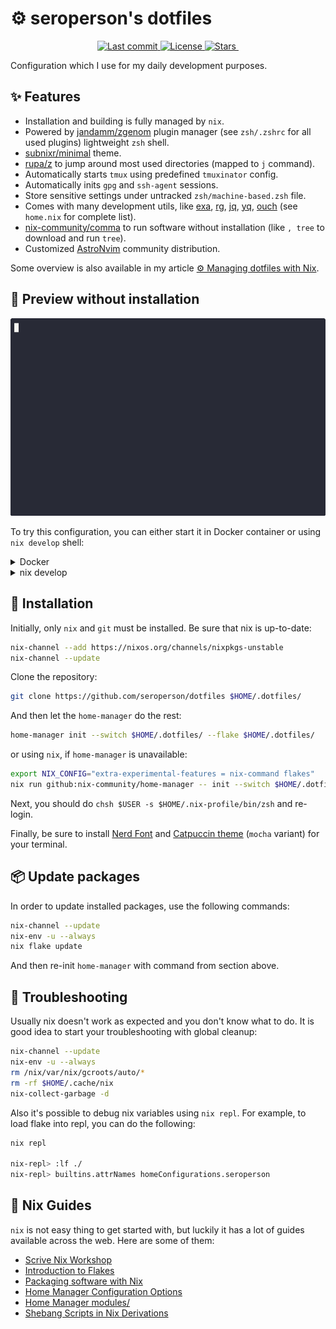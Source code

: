 # ⚙️ seroperson's dotfiles

<div align="center">
<p>
  <a href="https://github.com/seroperson/dotfiles/pulse">
    <img alt="Last commit" src="https://img.shields.io/github/last-commit/seroperson/dotfiles?style=for-the-badge&logo=speedtest&color=8bd5ca&logoColor=D9E0EE&labelColor=302D41"/>
  </a>
  <a href="https://github.com/seroperson/dotfiles/blob/master/LICENSE">
    <img alt="License" src="https://img.shields.io/github/license/seroperson/dotfiles?style=for-the-badge&color=ee999f&logoColor=D9E0EE&labelColor=302D41" />
  </a>
  <a href="https://github.com/seroperson/dotfiles/stargazers">
    <img alt="Stars" src="https://img.shields.io/github/stars/seroperson/dotfiles?style=for-the-badge&logo=polestar&color=c69ff5&logoColor=D9E0EE&labelColor=302D41" />
  </a>
  <a href="https://seroperson.me/">
    <img alt="" src="https://img.shields.io/badge/seroperson.me-blue?label=website&style=for-the-badge&logo=starship&color=8aadf3&logoColor=D9E0EE&labelColor=302D41" />
  </a>
</p>
</div>

Configuration which I use for my daily development purposes.

## ✨ Features

- Installation and building is fully managed by `nix`.
- Powered by [jandamm/zgenom][19] plugin manager (see `zsh/.zshrc` for all used plugins) lightweight `zsh` shell.
- [subnixr/minimal][16] theme.
- [rupa/z][18] to jump around most used directories (mapped to `j` command).
- Automatically starts `tmux` using predefined `tmuxinator` config.
- Automatically inits `gpg` and `ssh-agent` sessions.
- Store sensitive settings under untracked `zsh/machine-based.zsh` file.
- Comes with many development utils, like [exa][2], [rg][4], [jq][3], [yq][11], [ouch][12] (see `home.nix` for complete list).
- [nix-community/comma][17] to run software without installation (like `, tree` to download and run `tree`).
- Customized [AstroNvim][1] community distribution.

Some overview is also available in my article [⚙️ Managing dotfiles with Nix][20].

## 📲 Preview without installation

<p align="center">
  <img src="doc/docker.gif" alt="Preview using docker" width="700px">
</p>

To try this configuration, you can either start it in Docker container or using `nix develop` shell:

<details>
<summary>Docker</summary>

```sh
nix build github:seroperson/dotfiles#docker
docker load < ./result
docker run --rm -it seroperson.me/dotfiles
```

</details>

<details>
<summary>nix develop</summary>

You'll also need to redefine your `HOME` and `USER` environment variables:

```sh
mkdir -p /tmp/test
USER=seroperson-preview HOME=/tmp/test nix develop --impure github:seroperson/dotfiles
```

</details>

## 🚀 Installation

Initially, only `nix` and `git` must be installed. Be sure that nix is up-to-date:

```sh
nix-channel --add https://nixos.org/channels/nixpkgs-unstable
nix-channel --update
```

Clone the repository:

```sh
git clone https://github.com/seroperson/dotfiles $HOME/.dotfiles/
```

And then let the `home-manager` do the rest:

```sh
home-manager init --switch $HOME/.dotfiles/ --flake $HOME/.dotfiles/
```

or using `nix`, if `home-manager` is unavailable:

```sh
export NIX_CONFIG="extra-experimental-features = nix-command flakes"
nix run github:nix-community/home-manager -- init --switch $HOME/.dotfiles/ --flake $HOME/.dotfiles/
```

Next, you should do `chsh $USER -s $HOME/.nix-profile/bin/zsh` and re-login.

Finally, be sure to install [Nerd Font][14] and [Catpuccin theme][15] (`mocha` variant) for your terminal.

## 📦 Update packages

In order to update installed packages, use the following commands:

```sh
nix-channel --update
nix-env -u --always
nix flake update
```

And then re-init `home-manager` with command from section above.

## 🚦 Troubleshooting

Usually nix doesn't work as expected and you don't know what to do.
It is good idea to start your troubleshooting with global cleanup:

```sh
nix-channel --update
nix-env -u --always
rm /nix/var/nix/gcroots/auto/*
rm -rf $HOME/.cache/nix
nix-collect-garbage -d
```

Also it's possible to debug nix variables using `nix repl`. For example, to
load flake into repl, you can do the following:

```sh
nix repl

nix-repl> :lf ./
nix-repl> builtins.attrNames homeConfigurations.seroperson
```

## 📂 Nix Guides

`nix` is not easy thing to get started with, but luckily it has a lot of guides available across the web.
Here are some of them:

- [Scrive Nix Workshop][7]
- [Introduction to Flakes][5]
- [Packaging software with Nix][10]
- [Home Manager Configuration Options][9]
- [Home Manager modules/][8]
- [Shebang Scripts in Nix Derivations][6]

[1]: https://astronvim.com/
[2]: https://github.com/ogham/exa
[3]: https://github.com/jqlang/jq
[4]: https://github.com/BurntSushi/ripgrep
[5]: https://nixos-and-flakes.thiscute.world/nixos-with-flakes/introduction-to-flakes
[6]: https://gist.github.com/CMCDragonkai/e82bce7bea30e28ebe6796025aa9e722
[7]: https://scrive.github.io/nix-workshop/index.html
[8]: https://github.com/nix-community/home-manager/tree/master/modules
[9]: https://nix-community.github.io/home-manager/options.xhtml
[10]: https://docs.replit.com/tutorials/replit/nix-packaging
[11]: https://github.com/mikefarah/yq
[12]: https://github.com/ouch-org/ouch
[13]: https://github.com/marlonrichert/zsh-autocomplete
[14]: https://github.com/ryanoasis/nerd-fonts
[15]: https://github.com/catppuccin
[16]: https://github.com/subnixr/minimal
[17]: https://github.com/nix-community/comma
[18]: https://github.com/rupa/z
[19]: https://github.com/jandamm/zgenom
[20]: https://seroperson.me/2024/01/16/managing-dotfiles-with-nix/
